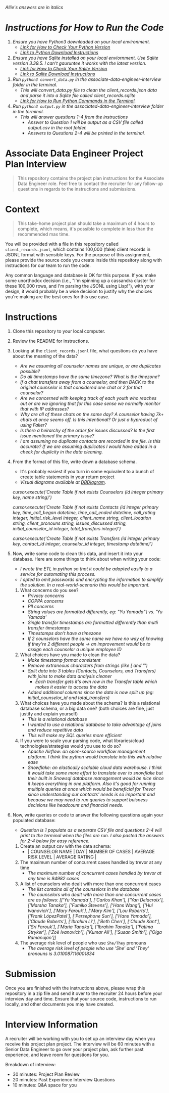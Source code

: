 _Allie's answers are in italics_

# _Instructions for How to Run the Code_
   1. _Ensure you have Python3 downloaded on your local environment._
      * _[Link for How to Check Your Python Version](https://blog.amphy.com/how-to-check-python-version/)_
      * _[Link to Python Download Instructions](https://www.python.org/downloads/)_
   2. _Ensure you have Sqlite installed on your local enviornment. Use Sqlite version 3.39.5. I can't gauruntee it works with the latest version._
      * _[Link for How to Check Your Sqlite Version](https://database.guide/check-sqlite-version/)_
      * _[Link to Sqlite Download Instructions](https://www.sqlitetutorial.net/download-install-sqlite/)_
   3. _Run `python3 convert_data.py` in the associate-data-engineer-interview folder in the terminal._ 
      * _This will convert_data.py file to clean the client_records.json data and parse it into a Sqlite file called client_records.sqlite_
      * _[Link for How to Run Python Commands in the Terminal](https://realpython.com/run-python-scripts/#:~:text=To%20run%20Python%20scripts%20with,see%20the%20phrase%20Hello%20World!)._
   4. _Run `python3 output.py` in the associated-data-engineer-interview folder in the terminal._
      * _This will answer questions 1-4 from the instructions_
         * _Answer to Question 1 will be output as a CSV file called output.csv in the root folder._
         * _Answers to Questions 2-4 will be printed in the terminal._

# Associate Data Engineer Project Plan Interview
> This repository contains the project plan instructions for the Associate Data Engineer role.
Feel free to contact the recruiter for any follow-up questions in regards to the instructions and submissions.

# Context
> This take-home project plan should take a maximum of 4 hours to complete, which means, it's possible to complete in less than the recommended max time. 

You will be provided with a file in this repository called `client_records.jsonl`, which contains 100,000 (fake) client records in JSONL format with sensible keys. For the purpose of this assignment, please provide the source code you create inside this repository along with instructions for our team to run the code. 

Any common language and database is OK for this purpose. If you make some unorthodox decision (i.e., "I'm spinning up a cassandra cluster for these 100,000 rows, and I'm parsing the JSONL using Lisp!"), with your design, it would probably be a wise decision to justify why the choices you're making are the best ones for this use case.

# Instructions
1. Clone this repository to your local computer.
2. Review the README for instructions.
3. Looking at the `client_records.jsonl` file, what questions do you have about the meaning of the data?
   * _Are we assuming all counselor names are unique, or are duplicates possible?_
   * _Do all timestamps have the same timezone? What is the timezone?_
   * _If a chat transfers away from a counselor, and then BACK to the original counselor is that considered one chat or 2 for that counselor?_
   * _Are we concerned with keeping track of each youth who reaches out or are we ignoring that for this case sense we normally monitor that with IP addresses?_
   * _Why are all of these chats on the same day? A counselor having 7k+ chats at once seems off. Is this intentional? Or just a byproduct of using Faker?_
   * _Is there a heirarchy of the order for issues discussed? Is the first issue mentioned the primary issue?_
   * _I am assuming no duplicate contacts are recorded in the file. Is this accurate? If we are assuming duplicates I would have added in a check for duplicity in the data cleaning._

4. From the format of this file, write down a database schema.
   * It's probably easiest if you turn in some equivalent to a bunch of create table statements in your return project
    * _Visual diagrams available at [DBDiagram](https://dbdiagram.io/d/6453cdf9dca9fb07c483a5b7)._

   _cursor.execute('Create Table if not exists Counselors (id integer primary key, name string)')_

   _cursor.execute('Create Table if not exists Contacts (id integer primary key, time_call_began datetime, time_call_ended datetime, call_rating integer, initial_risk_level integer, client_name string, client_location string, client_pronouns string, issues_discussed string, initial_counselor_id integer, total_transfers integer)')_

   _cursor.execute('Create Table if not exists Transfers (id integer primary key, contact_id integer, counselor_id integer, timestamp datetime)')_
  
5. Now, write some code to clean this data, and insert it into your database. Here are some things to think about when writing your code:
      * _I wrote the ETL in python so that it could be adapted easily to a service for automating this process._
      * _I opted to omit passwords and encrypting the information to simplify the solution. In a real-world-scenario this would be important._
   1. What concerns do you see?
      * _Privacy concerns_
      * _COPPA concerns_
      * _PII concerns_
      * _String values are formatted differently, eg: \"Yu Yamada"\ vs. 'Yu Yamada'_
      * _Single transfer timestamps are formatted differently than mutli transfer timestamps_
      * _Timestamps don't have a timezone_
      * _If 2 counselors have the same name we have no way of knowing if they're 2 different people -> an improvement would be to assign each counselor a unique employee ID_
   2. What choices have you made to clean the data?
      * _Make timestamp format consistent_
      * _Remove extraneous characters from strings (like [ and "')_
      * _Split data into 3 tables (Contacts, Counselors, and Transfers) with joins to make data analysis cleaner_
         * _Each transfer gets it's own row in the Transfer table which makes it easier to access the data_
      * _Added additional columns since the data is now split up (eg: initial_counselor_id and total_transfers)_
   3. What choices have you made about the schema? Is this a relational database schema, or a big data one? (both choices are fine, just justify and explain yourself)
      * _This is a relational database_ 
      * _I wanted to use a relational database to take advantage of joins and reduce repetitive data_
      * _This will make my SQL queries more efficient_
   4. If you were to scale your parsing code, what libraries/cloud technologies/strategies would you use to do so?
      * _Apache Airflow: an open-source workflow management platform. I think the python would translate into this with relative ease_
      * _Snowflake: an elastically scalable cloud data warehouse. I think it would take some more effort to translate over to snowflake but their built in Snowsql database management would be nice since it keeps everything in one platform. Also it's good for running multiple queries at once which would be beneficial for Trevor since understanding our contacts' needs is so important and because we may need to run queries to support buisness decisions like headcount and financial needs._ 
4. Now, write queries or code to answer the following questions again your populated database:
   * _Question is 1 populate as a seperate CSV file and questions 2-4 will print to the terminal when the files are run. I also pasted the answers for 2-4 below for easy reference._
   1. Create an output csv with the data schema:
       * | COUNSELOR NAME  | DAY  | NUMBER OF CASES  | AVERAGE RISK LEVEL  | AVERAGE RATING  |
   2. The maximum number of concurrent cases handled by trevor at any time
      * _The maximum number of concurrent cases handled by trevor at any time is 94982 cases_
   3. A list of counselors who dealt with more than one concurrent cases
      * _The list contains all of the counselors in the database_
      * _The counselors who dealt with more than one concurrent cases are as follows: [['Yu Yamada'], ['Carlos Khan'], ['Yan Delacroix'], ['Marsha Tanaka'], ['Fumiko Stevens'], ['Hans Wang'], ['Hui Ivanovich'], ['Mary Farouk'], ['Mary Kim'], ['Lou Roberts'], ['Frank LópezPatel'], ['Persephone Sun'], ['Hans Yamada'], ['Claude Roberts'], ['Ibrahim Li'], ['Beth Chen'], ['Claude Kant'], ['Sri Farouk'], ['Maria Tanaka'], ['Ibrahim Tanaka'], ['Fatima Stryker'], ['Zoë Ivanovich'], ['Kumar Ali'], ['Susan Smith'], ['Olga Ramanujan']]_
   4. The average risk level of people who use `She/They` pronouns
      * _The average risk level of people who use 'She' and 'They' pronouns is 3.010087116001834_


# Submission
Once you are finished with the instructions above, please wrap this repository in a zip file and send it over to the recruiter 24 hours before your interview day and time. Ensure that your source code, instructions to run locally, and other documents you may have created. 

# Interview Information
A recruiter will be working with you to set up an interview day when you receive this project plan project. The interview will be 60 minutes with a Senior Data Engineer to go over your project plan, ask further past experience, and leave room for questions for you.

Breakdown of interview:
* 30 minutes: Project Plan Review
* 20 minutes: Past Experience Interview Questions
* 10 minutes: Q&A space for you
